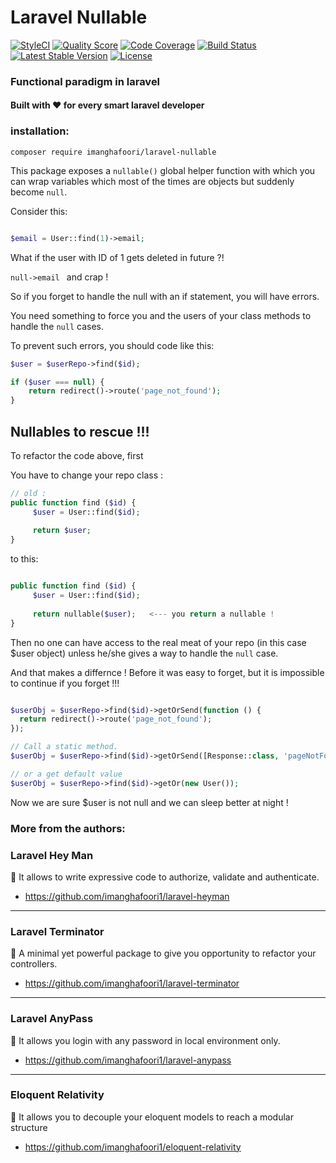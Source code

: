 #  Laravel Nullable

[![StyleCI](https://github.styleci.io/repos/198048918/shield?branch=analysis-Xk3E4y)](https://github.styleci.io/repos/198048918)
<a href="https://scrutinizer-ci.com/g/imanghafoori1/laravel-nullable"><img src="https://img.shields.io/scrutinizer/g/imanghafoori1/laravel-nullable.svg?style=flat-square" alt="Quality Score"></img></a>
[![Code Coverage](https://scrutinizer-ci.com/g/imanghafoori1/laravel-nullable/badges/coverage.png?b=master)](https://scrutinizer-ci.com/g/imanghafoori1/laravel-nullable/?branch=master)
[![Build Status](https://travis-ci.org/imanghafoori1/laravel-nullable.svg?branch=master)](https://travis-ci.org/imanghafoori1/laravel-nullable)
[![Latest Stable Version](https://poser.pugx.org/imanghafoori/laravel-nullable/v/stable)](https://packagist.org/packages/imanghafoori/laravel-nullable)
[![License](https://poser.pugx.org/imanghafoori/laravel-anypass/license)](https://packagist.org/packages/imanghafoori/laravel-anypass)


### Functional paradigm in laravel

#### Built with :heart: for every smart laravel developer



### installation:

```
composer require imanghafoori/laravel-nullable
```

This package exposes a `nullable()` global helper function with which you can wrap variables which most of the times are objects but suddenly become `null`.

Consider this:

```php

$email = User::find(1)->email;

```

What if the user with ID of 1 gets deleted in future ?!

```null->email ```  and crap !

So if you forget to handle the null with an if statement, you will have errors.

You need something to force you and the users of your class methods to handle the `null` cases.

To prevent such errors, you should code like this:

```php
$user = $userRepo->find($id);

if ($user === null) {
    return redirect()->route('page_not_found');
}

```

## Nullables to rescue !!!

To refactor the code above, first

You have to change your repo class :

```php
// old :
public function find ($id) {
     $user = User::find($id);
     
     return $user;
}
```

to this:
```php

public function find ($id) {
     $user = User::find($id);
   
     return nullable($user);   <--- you return a nullable !
}
```

Then no one can have access to the real meat of your repo (in this case $user object) unless he/she gives a way to handle the `null` case.

And that makes a differnce ! Before it was easy to forget, but it is impossible to continue if you forget !!!

```php

$userObj = $userRepo->find($id)->getOrSend(function () {
  return redirect()->route('page_not_found');
});

// Call a static method.
$userObj = $userRepo->find($id)->getOrSend([Response::class, 'pageNotFound']);

// or a get default value
$userObj = $userRepo->find($id)->getOr(new User());


```

Now we are sure $user is not null and we can sleep better at night !


### More from the authors:


### Laravel Hey Man

:gem: It allows to write expressive code to authorize, validate and authenticate.

- https://github.com/imanghafoori1/laravel-heyman


------------

### Laravel Terminator


 :gem: A minimal yet powerful package to give you opportunity to refactor your controllers.

- https://github.com/imanghafoori1/laravel-terminator


------------

### Laravel AnyPass

:gem: It allows you login with any password in local environment only.

- https://github.com/imanghafoori1/laravel-anypass

------------

### Eloquent Relativity

:gem: It allows you to decouple your eloquent models to reach a modular structure

- https://github.com/imanghafoori1/eloquent-relativity
